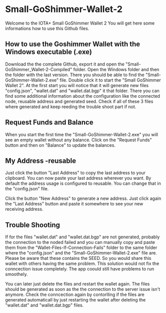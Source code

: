 # Small-GoShimmer-Wallet-2

Welcome to the IOTA+ Small GoShimmer Wallet 2
You will get here some informations how to use this Github files.

## How to use the Goshimmer Wallet with the Windows executable (.exe)

Download the the complete Github, export it and open the "Small-GoShimmer_Wallet-2-Compiled" folder. 
Open the Windows folder and then the folder with the last version.
There you should be able to find the "Small-GoShimmer-Wallet-2.exe" file. 
Double click it to start the "Small GoShimmer Wallet 2".
At the first start you will notice that it will generate new files "config.json", "wallet.dat" and "wallet.dat.bgp" it that folder.
There you can find some additional information about the configuration like the connected node, reusable address and generated seed.
Check if all of these 3 files where generated and keep reeding the trouble shoot part if not.

## Request Funds and Balance

When you start the first time the "Small-GoShimmer-Wallet-2.exe" you will see an empty wallet without any balance. 
Click on the "Request Funds" button and then on "Balance" to update the balances.

## My Address -reusable

Just click the button "Last Address" to copy the last address to your clipboard. You can now paste your last address wherever you want. 
By default the address usage is configured to reusable. You can change that in the "config.json" file.

Click the button "New Address" to generate a new address. Just click again the "Last Address" button and paste it somewhere to see your new receiving address.


## Trouble Shooting
If for the files "wallet.dat" and "wallet.dat.bgp" are not generated, probably the connection to the noded failed and you can manually copy and paste them from the "Wallet-Files-If-Connection-Fails" folder to the same folder where the "config.json" and the "Small-GoShimmer-Wallet-2.exe" file are. Please be aware that these contains the SEED. So you would share this wallet with others having the same problem. This solution would not fix the conncection issue completely. The app coould still have problems to run smoothely.

You can later just delete the files and restart the wallet again. The files should be generated as soon as the the connection to the server issue isn't anymore.
Check the conncection again by contorlling if the files are generated automaticall by just restarting the wallet after deleting the "wallet.dat" and "wallet.dat.bgp" files.
